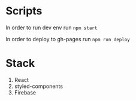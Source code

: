 # Scripts

In order to run dev env run `npm start`

In order to deploy to gh-pages run `npm run deploy`

# Stack

1. React
2. styled-components
3. Firebase
